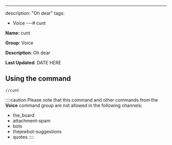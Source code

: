 ---
description: "Oh dear"
tags:
  - Voice
---# cunt

**Name**: cunt

**Group**: Voice

**Description**: Oh dear

**Last Updated**: DATE HERE

## Using the command

    //cunt

::::caution Please note that this command and other commands from the **Voice** command group are not allowed in the following channels:
- the_board
- attachment-spam
- bots
- thejewbot-suggestions
- quotes
::::